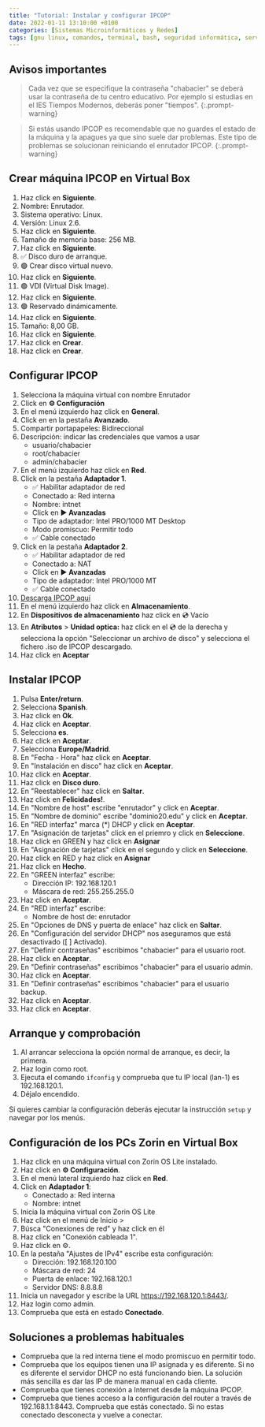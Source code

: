 ```yaml
---
title: "Tutorial: Instalar y configurar IPCOP"
date: 2022-01-11 13:10:00 +0100
categories: [Sistemas Microinformáticos y Redes]
tags: [gnu linux, comandos, terminal, bash, seguridad informática, servicios en red, smr]
---
```


## Avisos importantes

> Cada vez que se especifique la contraseña "chabacier" se deberá usar la contraseña de tu centro educativo. Por ejemplo si estudias en el IES Tiempos Modernos, deberás poner "tiempos".
{:.prompt-warning}

> Si estás usando IPCOP es recomendable que no guardes el estado de la máquina y la apagues ya que sino suele dar problemas. Este tipo de problemas se solucionan reiniciando el enrutador IPCOP.
{:.prompt-warning}

## Crear máquina IPCOP en Virtual Box

1. Haz click en **Siguiente**.
1. Nombre: Enrutador.
1. Sistema operativo: Linux.
1. Versión: Linux 2.6.
1. Haz click en **Siguiente**.
1. Tamaño de memoria base: 256 MB.
1. Haz click en **Siguiente**.
1. ✅ Disco duro de arranque.
1. 🟢 Crear disco virtual nuevo.
1. Haz click en **Siguiente**.
1. 🟢 VDI (Virtual Disk Image).
1. Haz click en **Siguiente**.
1. 🟢 Reservado dinámicamente.
1. Haz click en **Siguiente**.
1. Tamaño: 8,00 GB.
1. Haz click en **Siguiente**.
1. Haz click en **Crear**.
1. Haz click en **Crear**.

## Configurar IPCOP

1. Selecciona la máquina virtual con nombre Enrutador
1. Click en **⚙ Configuración**
1. En el menú izquierdo haz click en **General**.
1. Click en en la pestaña **Avanzado**.
1. Compartir portapapeles: Bidireccional
1. Descripción: indicar las credenciales que vamos a usar
    - usuario/chabacier
    - root/chabacier
    - admin/chabacier
1. En el menú izquierdo haz click en **Red**.
1. Click en la pestaña **Adaptador 1**.
    - ✅ Habilitar adaptador de red
    - Conectado a: Red interna
    - Nombre: intnet
    - Click en **▶ Avanzadas**
    - Tipo de adaptador: Intel PRO/1000 MT Desktop
    - Modo promiscuo: Permitir todo
    - ✅ Cable conectado
1. Click en la pestaña **Adaptador 2**.
    - ✅ Habilitar adaptador de red
    - Conectado a: NAT
    - Click en **▶ Avanzadas**
    - Tipo de adaptador: Intel PRO/1000 MT
    - ✅ Cable conectado
1. [Descarga IPCOP aquí](https://www.ipcop.org/download.html)
1. En el menú izquierdo haz click en **Almacenamiento**.
1. En **Dispositivos de almacenamiento** haz click en 💿 Vacío
1. En **Atributos** > **Unidad optica:** haz click en el 💿 de la derecha y selecciona la opción "Seleccionar un archivo de disco" y selecciona el fichero .iso de IPCOP descargado.
1. Haz click en **Aceptar**

## Instalar IPCOP

1. Pulsa **Enter/return**.
1. Selecciona **Spanish**.
1. Haz click en **Ok**.
1. Haz click en **Aceptar**.
1. Selecciona **es**.
1. Haz click en **Aceptar**.
1. Selecciona **Europe/Madrid**.
1. En "Fecha - Hora" haz click en **Aceptar**.
1. En "Instalación en disco" haz click en **Aceptar**.
1. Haz click en **Aceptar**.
1. Haz click en **Disco duro**.
1. En "Reestablecer" haz click en **Saltar**.
1. Haz click en **Felicidades!**.
1. En "Nombre de host" escribe "enrutador" y click en **Aceptar**.
1. En "Nombre de dominio" escribe "dominio20.edu" y click en **Aceptar**.
1. En "RED interfaz" marca (*) DHCP y click en **Aceptar**.
1. En "Asignación de tarjetas" click en el priemro y click en **Seleccione**.
1. Haz click en GREEN y haz click en **Asignar**
1. En "Asignación de tarjetas" click en el segundo y click en **Seleccione**.
1. Haz click en RED y haz click en **Asignar**
1. Haz click en **Hecho**.
1. En "GREEN interfaz" escribe:
    - Dirección IP: 192.168.120.1
    - Máscara de red: 255.255.255.0
1. Haz click en **Aceptar**.
1. En "RED interfaz" escribe:
    - Nombre de host de: enrutador
1. En "Opciones de DNS y puerta de enlace" haz click en **Saltar**.
1. En "Configuración del servidor DHCP" nos aseguramos que está desactivado ([ ] Activado).
1. En "Definir contraseñas" escribimos "chabacier" para el usuario root.
1. Haz click en **Aceptar**.
1. En "Definir contraseñas" escribimos "chabacier" para el usuario admin.
1. Haz click en **Aceptar**.
1. En "Definir contraseñas" escribimos "chabacier" para el usuario backup.
1. Haz click en **Aceptar**.
1. Haz click en **Aceptar**.

## Arranque y comprobación

1. Al arrancar selecciona la opción normal de arranque, es decir, la primera.
1. Haz login como root.
1. Ejecuta el comando `ifconfig` y comprueba que tu IP local (lan-1) es 192.168.120.1.
1. Déjalo encendido.

Si quieres cambiar la configuración deberás ejecutar la instrucción `setup` y navegar por los menús.


## Configuración de los PCs Zorin en Virtual Box

1. Haz click en una máquina virtual con Zorin OS Lite instalado.
1. Haz click en **⚙️ Configuración**.
1. En el menú lateral izquierdo haz click en **Red**.
1. Click en **Adaptador 1**:
    - Conectado a: Red interna 
    - Nombre: intnet
1. Inicia la máquina virtual con Zorin OS Lite
1. Haz click en el menú de Inicio > 
1. Búsca "Conexiones de red" y haz click en él
1. Haz click en "Conexión cableada 1".
1. Haz click en ⚙️.
1. En la pestaña "Ajustes de IPv4" escribe esta configuración:
    - Dirección: 192.168.120.100
    - Máscara de red: 24
    - Puerta de enlace: 192.168.120.1
    - Servidor DNS: 8.8.8.8
1. Inicia un navegador y escribe la URL https://192.168.120.1:8443/.
1. Haz login como admin.
1. Comprueba que está en estado **Conectado**.

## Soluciones a problemas habituales

- Comprueba que la red interna tiene el modo promiscuo en permitir todo.
- Comprueba que los equipos tienen una IP asignada y es diferente. Si no es diferente el servidor DHCP no está funcionando bien. La solución más sencilla es dar las IP de manera manual en cada cliente.
- Comprueba que tienes conexión a Internet desde la máquina IPCOP.
- Comprueba que tienes acceso a la configuración del router a través de 192.168.1.1:8443. Comprueba que estás conectado. Si no estas conectado desconecta y vuelve a conectar.